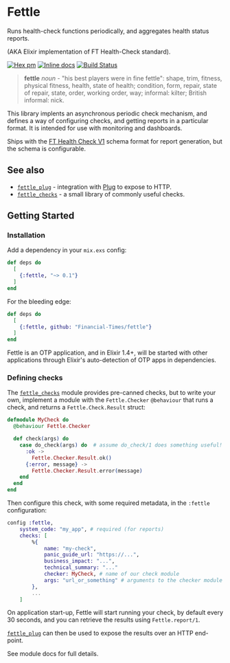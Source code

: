 # Fettle

Runs health-check functions periodically, and aggregates health status reports.

(AKA Elixir implementation of FT Health-Check standard).

[![Hex pm](http://img.shields.io/hexpm/v/fettle.svg?style=flat)](https://hex.pm/packages/fettle) [![Inline docs](http://inch-ci.org/github/Financial-Times/fettle.svg)](http://inch-ci.org/github/Financial-Times/fettle) [![Build Status](https://travis-ci.org/Financial-Times/fettle.svg?branch=master)](https://travis-ci.org/Financial-Times/fettle)

> **fettle**
*noun* - "his best players were in fine fettle": shape, trim, fitness, physical fitness, health, state of health; condition, form, repair, state of repair, state, order, working order, way; informal: kilter; British informal: nick.

This library implents an asynchronous periodic check mechanism, and defines a way of configuring checks, and getting reports in a particular format. It is intended for use with monitoring and dashboards.

Ships with the [FT Health Check V1](https://github.com/Financial-Times/fettle/blob/master/FTHealthcheckstandard.pdf) schema format for report generation, but the schema is configurable.

## See also 

* [`fettle_plug`](https://github.com/Financial-Times/fettle_plug) - integration with [Plug](https://github.com/elixir-lang/plug) to expose to HTTP.
* [`fettle_checks`](https://github.com/Financial-Times/fettle_checks) - a small library of commonly useful checks.

## Getting Started

### Installation

Add a dependency in your `mix.exs` config:

```elixir
def deps do
  [
    {:fettle, "~> 0.1"}
  ]
end
```

For the bleeding edge:

```elixir
def deps do
  [
    {:fettle, github: "Financial-Times/fettle"}
  ]
end
```

Fettle is an OTP application, and in Elixir 1.4+, will be started with other applications through Elixir's auto-detection of OTP apps in dependencies.

### Defining checks

The [`fettle_checks`](https://github.com/Financial-Times/fettle_checks) module provides pre-canned checks, but to write your own, implement a module with the `Fettle.Checker` `@behaviour` that runs a check, and returns a `Fettle.Check.Result` struct:

```elixir
defmodule MyCheck do
  @behaviour Fettle.Checker

  def check(args) do
    case do_check(args) do  # assume do_check/1 does something useful!
      :ok -> 
        Fettle.Checker.Result.ok()
      {:error, message} -> 
        Fettle.Checker.Result.error(message)
    end
  end
end
```

Then configure this check, with some required metadata, in the `:fettle` configuration:

```elixir
config :fettle,
    system_code: "my_app", # required (for reports)
    checks: [
        %{
            name: "my-check",
            panic_guide_url: "https://...",
            business_impact: "...",
            technical_summary: "..."
            checker: MyCheck, # name of our check module
            args: "url_or_something" # arguments to the checker module (optional)
        },
        ...
    ]
```

On application start-up, Fettle will start running your check, by default every 30 seconds, and you can retrieve the results using `Fettle.report/1`.

[`fettle_plug`](https://github.com/Financial-Times/fettle_plug) can then be used to expose the results over an HTTP end-point.

See module docs for full details.
